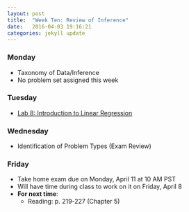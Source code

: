 ```yaml
---
layout: post
title:  "Week Ten: Review of Inference"
date:   2016-04-03 19:16:21
categories: jekyll update
---
```


### Monday
- Taxonomy of Data/Inference
- No problem set assigned this week

### Tuesday
- <a href = "{{ site.baseurl }}/assets/week-10/simple_regression.html" target = "_blank">Lab 8: Introduction to Linear Regression </a>


### Wednesday
- Identification of Problem Types (Exam Review)

### Friday
- Take home exam due on Monday, April 11 at 10 AM PST
- Will have time during class to work on it on Friday, April 8
- **For next time**:
    - Reading: p. 219-227 (Chapter 5)

<!--
- **For next time**:
    - Reading: p. 227-238 (Chapter 5)
-->   